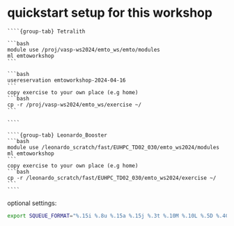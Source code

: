 # quickstart setup for this workshop 

`````{tabs}
````{group-tab} Tetralith

```bash
module use /proj/vasp-ws2024/emto_ws/emto/modules 
ml emtoworkshop
```

```bash
usereservation emtoworkshop-2024-04-16
```
copy exercise to your own place (e.g home)
```bash
cp -r /proj/vasp-ws2024/emto_ws/exercise ~/
```

````

````{group-tab} Leonardo_Booster
```bash
module use /leonardo_scratch/fast/EUHPC_TD02_030/emto_ws2024/modules
ml emtoworkshop
```
copy exercise to your own place (e.g home)
```bash
cp -r /leonardo_scratch/fast/EUHPC_TD02_030/emto_ws2024/exercise ~/
```
````
`````


optional settings:


```bash
export SQUEUE_FORMAT="%.15i %.8u %.15a %.15j %.3t %.10M %.10L %.5D %.4C %.10Q %16R %P"
```
